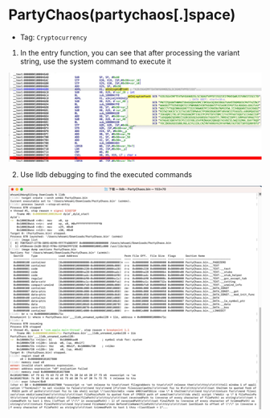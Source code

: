 # PartyChaos(partychaos[.]space)

- Tag: `Cryptocurrency`


1. In the entry function, you can see that after processing the variant string, use the system command to execute it

![](./static.jpeg)

2. Use lldb debugging to find the executed commands

![](./lldb.png)